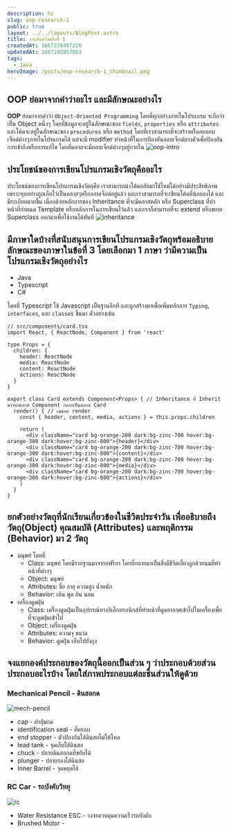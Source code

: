 ```yaml
---
description: hi
slug: oop-research-1
public: true
layout: ../../layouts/BlogPost.astro
title: งานค้นคว้าครั้งที่ 1
createdAt: 1667278497226
updatedAt: 1667292857953
tags:
  - Java
heroImage: /posts/oop-research-1_thumbnail.png
---
```

## OOP ย่อมาจากคำว่าอะไร และมีลักษณะอย่างไร
**OOP** ย่อมาจากคำว่า `Object-Oriented Programming` โดยที่ทุกอย่างภายในโปรแกรม จะถือว่าเป็น Object หนึ่งๆ โดยที่ข้อมูลจะอยู่ในลักษณะของ `fields`, `properties` หรือ `attributes` และโค้ดจะอยู่ในลักษณะของ `procedures` หรือ `method` โดยที่เราสามารถที่จะสร้างหรือลบออบเจ็กต์ต่างๆภายในโปรแกรมได้ แต่จะมี modifier ทำหน้าที่ในการป้องกันออบเจ็กต์บางตัวเพื่อป้องกันการเข้าถึงหรือการแก้ไข โดยที่คลาสจะมีออบเจ็กต์ต่างๆอยู่ภายใน
![oop-intro](/posts/oop-research-1_oop-intro.png)
## ประโยชน์ของการเขียนโปรแกรมเชิงวัตถุคืออะไร
ประโยชน์ของการเขียนโปรแกรมเชิงวัตถุคือ เราสามารถนำโค้ดกลับมาใช้ใหม่ได้อย่างมีประสิทธิภาพ เพราะทุกอย่างถูกเก็บไว้เป็นคลาสๆหรือออบเจ็กต์อยู่แล้ว และเราสามารถที่จะเขียนโค้ดที่น้อยลงได้ และมีระเบียบมากขึ้น เนื่องด้วยหลักการของ Inheritance ที่จะมีคลาสหลัก หรือ Superclass ที่ทำหน้าที่กำหนด Template หรือหลักการในการเขียนไว้แล้ว และเราก็สามารถที่จะ extend หรือขยาย Superclass ออกมาเพื่อใช้งานได้ทันที
![inheritance](/posts/oop-research-1_inheritance.png)
## มีภาษาใดบ้างที่สนับสนุนการเขียนโปรแกรมเชิงวัตถุพร้อมอธิบายลักษณะของภาษาในข้อที่ 3 โดยเลือกมา 1 ภาษา ว่ามีความเป็นโปรแกรมเชิงวัตถุอย่างไร
- Java
- Typescript
- C#
 
โดยที่ Typescript ใช้ Javascript เป็นฐานอีกที และถูกสร้างมาเพื่อเพิ่มหลักการ `Typing`, `interfaces`, และ `classes` ขึ้นมา
ตัวอย่างเช่น

```tsx
// src/components/card.tsx
import React, { ReactNode, Component } from 'react'

type Props = {
  children: {
    header: ReactNode
    media: ReactNode
    content: ReactNode
    actions: ReactNode
  }
}

export class Card extends Component<Props> { // Inheritance ที่ Inherit มาจากคลาส Component กลายเป็นคลาส Card
  render() { // เมธอด render
    const { header, content, media, actions } = this.props.children

    return (
      <div className="card bg-orange-200 dark:bg-zinc-700 hover:bg-orange-300 dark:hover:bg-zinc-800">{header}</div>
      <div className="card bg-orange-200 dark:bg-zinc-700 hover:bg-orange-300 dark:hover:bg-zinc-800">{content}</div>
      <div className="card bg-orange-200 dark:bg-zinc-700 hover:bg-orange-300 dark:hover:bg-zinc-800">{media}</div>
      <div className="card bg-orange-200 dark:bg-zinc-700 hover:bg-orange-300 dark:hover:bg-zinc-800">{actions}</div>
    )
  }
}
```

## ยกตัวอย่างวัตถุที่นักเรียนเกี่ยวข้องในชีวิตประจำวัน เพื่ออธิบายถึง วัตถุ(Object) คุณสมบัติ (Attributes) และพฤติกรรม (Behavior) มา 2 วัตถุ
- มนุษย์ โดยที่
  - Class: มนุษย์ โดยมีรากฐานมาจากอฟริกา โดยที่กลายมาเป็นสิ่งมีชีวิตเลี้ยงลูกด้วยนมที่ทำหน้าที่ต่างๆ
  - Object: มนุษย์
  - Attributes: ชื่อ อายุ ความสูง น้ำหนัก
  - Behavior: เดิน พูด กิน นอน
- เครื่องดูดฝุ่น
  - Class: เครื่องดูดฝุ่นเป็นอุปกรณ์ทางอิเล็กทรอนิกส์ที่ทำหน้าที่ดูดอากาศเข้าไปในเครื่องเพื่อที่จะดูดฝุ่นเข้าไป
  - Object: เครื่องดูดฝุ่น
  - Attributes: ความจุ ขนาด
  - Behavior: ดูดฝุ่น เก็บไปยังถุง
 
## จงแยกองค์ประกอบของวัตถุนี้ออกเป็นส่วน ๆ ว่าประกอบด้วยส่วนประกอบอะไรบ้าง โดยใส่ภาพประกอบแต่ละชิ้นส่วนให้ดูด้วย
### Mechanical Pencil - ดินสอกด
![mech-pencil](/posts/oop-research-1_mech-pencil.png)
- cap - ฝาปุ่มกด
- identification seal - ที่ครอบ
- end stopper - ตัวป้องกันใส้ดินสอไม่ให้ไหล
- lead tank - จุดเก็บใส้ดินสอ
- chuck - ปลายดินสอกดที่ขยับได้
- plunger - ปลายรองไส้ดินสอ
- Inner Barrel - จุดหยุดไส้

### RC Car - รถบังคับวิทยุ
![rc](/posts/oop-research-1_rc.png)
- Water Resistance ESC - วงจรควบคุมความเร็วรถบังคับ
- Brushed Motor - 